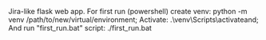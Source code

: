 Jira-like flask web app.
For first run (powershell) create venv: python -m venv /path/to/new/virtual/environment; Activate: .\venv\Scripts\activateand; And run "first_run.bat" script: ./first_run.bat
